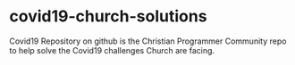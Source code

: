 # covid19-church-solutions

Covid19 Repository on github is the Christian Programmer Community repo to help solve the Covid19 challenges Church are facing.
